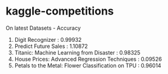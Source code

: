 # kaggle-competitions
On latest Datasets  -  Accuracy
1. Digit Recognizer : 0.99932
2. Predict Future Sales : 1.10872
3. Titanic: Machine Learning from Disaster : 0.98325
4. House Prices: Advanced Regression Techniques : 0.09526
5. Petals to the Metal: Flower Classification on TPU : 0.96014
